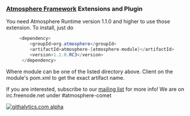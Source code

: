 ### [Atmosphere Framework](https://github.com/Atmosphere/atmosphere) Extensions and Plugin

You need Atmosphere Runtime version 1.1.0 and higher to use those extension. To install, just do

```java
     <dependency>
         <groupId>org.atmosphere</groupId>
         <artifactId>atmosphere-{atmosphere-module}</artifactId>
         <version>1.1.0.RC3</version>
      </dependency>
```
Where module can be one of the listed directory above. Client on the module's pom.xml to get the exact artifact name.

If you are interested, subscribe to our [mailing list](http://groups.google.com/group/atmosphere-framework) for more info!  We are on irc.freenode.net under #atmosphere-comet

[![githalytics.com alpha](https://cruel-carlota.pagodabox.com/d21472996f6ee363312cce7b15d3b18a "githalytics.com")](http://githalytics.com/Atmosphere/atmosphere-extensions)

